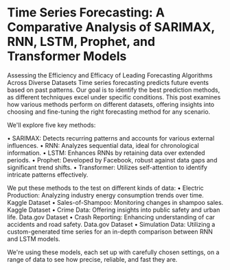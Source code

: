 # Time Series Forecasting: A Comparative Analysis of SARIMAX, RNN, LSTM, Prophet, and Transformer Models
Assessing the Efficiency and Efficacy of Leading Forecasting Algorithms Across Diverse Datasets
Time series forecasting predicts future events based on past patterns. Our goal is to identify the best prediction methods, as different techniques excel under specific conditions. This post examines how various methods perform on different datasets, offering insights into choosing and fine-tuning the right forecasting method for any scenario.

We'll explore five key methods:

•	SARIMAX: Detects recurring patterns and accounts for various external influences.
•	RNN: Analyzes sequential data, ideal for chronological information.
•	LSTM: Enhances RNNs by retaining data over extended periods.
•	Prophet: Developed by Facebook, robust against data gaps and significant trend shifts.
•	Transformer: Utilizes self-attention to identify intricate patterns effectively.

We put these methods to the test on different kinds of data:
•	Electric Production: Analyzing industry energy consumption trends over time. Kaggle Dataset
•	Sales-of-Shampoo: Monitoring changes in shampoo sales. Kaggle Dataset
•	Crime Data: Offering insights into public safety and urban life. Data.gov Dataset
•	Crash Reporting: Enhancing understanding of car accidents and road safety. Data.gov Dataset
•	Simulation Data: Utilizing a custom-generated time series for an in-depth comparison between RNN and LSTM models.

We're using these models, each set up with carefully chosen settings, on a range of data to see how precise, reliable, and fast they are.
